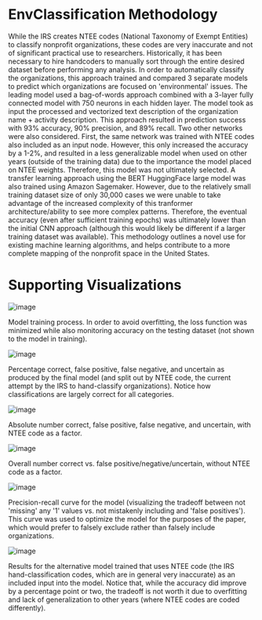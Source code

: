 # EnvClassification Methodology

While the IRS creates NTEE codes (National Taxonomy of Exempt Entities) to classify nonprofit organizations, these codes are very inaccurate and not of significant practical use to researchers. Historically, it has been necessary to hire handcoders to manually sort through the entire desired dataset before performing any analysis. In order to automatically classify the organizations, this approach trained and compared 3 separate models to predict which organizations are focused on 'environmental' issues. The leading model used a bag-of-words approach combined with a 3-layer fully connected model with 750 neurons in each hidden layer. The model took as input the processed and vectorized text description of the organization name + activity description. This approach resulted in prediction success with 93% accuracy, 90% precision, and 89% recall. Two other networks were also considered. First, the same network was trained with NTEE codes also included as an input node. However, this only increased the accuracy by a 1-2%, and resulted in a less generalizable model when used on other years (outside of the training data) due to the importance the model placed on NTEE weights. Therefore, this model was not ultimately selected. A transfer learning approach using the BERT HuggingFace large model was also trained using Amazon Sagemaker. However, due to the relatively small training dataset size of only 30,000 cases we were unable to take advantage of the increased complexity of this tranformer architecture/ability to see more complex patterns. Therefore, the eventual accuracy (even after sufficient training epochs) was ultimately lower than the initial CNN approach (although this would likely be different if a larger training dataset was available). This methodology outlines a novel use for existing machine learning algorithms, and helps contribute to a more complete mapping of the nonprofit space in the United States.


# Supporting Visualizations

![image](https://github.com/user-attachments/assets/b5ca274d-bd91-4306-bfb6-3bbdb5b0358f)

Model training process. In order to avoid overfitting, the loss function was minimized while also monitoring accuracy on the testing dataset (not shown to the model in training).

![image](https://github.com/user-attachments/assets/0595017a-89cd-45c8-9500-f366bebe29e7)

Percentage correct, false positive, false negative, and uncertain as produced by the final model (and split out by NTEE code, the current attempt by the IRS to hand-classify organizations). Notice how classifications are largely correct for all categories.

![image](https://github.com/user-attachments/assets/ee8d0531-d48b-4faf-a0b2-446b429239e6)

Absolute number correct, false positive, false negative, and uncertain, with NTEE code as a factor.

![image](https://github.com/user-attachments/assets/b4be978b-33fc-4cd7-ac84-0e91e3377448)

Overall number correct vs. false positive/negative/uncertain, without NTEE code as a factor.

![image](https://github.com/user-attachments/assets/b5c872e4-d7f8-4029-a67b-81128099b578)

Precision-recall curve for the model (visualizing the tradeoff between not 'missing' any '1' values vs. not mistakenly including and 'false positives'). This curve was used to optimize the model for the purposes of the paper, which would prefer to falsely exclude rather than falsely include organizations.

![image](https://github.com/user-attachments/assets/58b57d28-64c0-44fd-a6c4-ecaed9fcbb06)

Results for the alternative model trained that uses NTEE code (the IRS hand-classification codes, which are in general very inaccurate) as an included input into the model. Notice that, while the accuracy did improve by a percentage point or two, the tradeoff is not worth it due to overfitting and lack of generalization to other years (where NTEE codes are coded differently).

